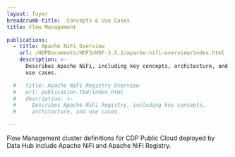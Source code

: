 ```yaml
---
layout: foyer
breadcrumb-title:  Concepts & Use Cases
title: Flow Management

publications:
  - title: Apache NiFi Overview
    url: /HDPDocuments/HDF3/HDF-3.5.1/apache-nifi-overview/index.html
    description: >-
      Describes Apache NiFi, including key concepts, architecture, and
      use cases.

  # - title: Apache NiFi Registry Overview
  #   url: publication-tbd/index.html
  #   description: >-
  #     Describes Apache NiFi Registry, including key concepts,
  #     architecture, and use cases.

---
```


Flow Management cluster definitions for CDP Public Cloud deployed by
Data Hub include Apache NiFi and Apache NiFi Registry.

